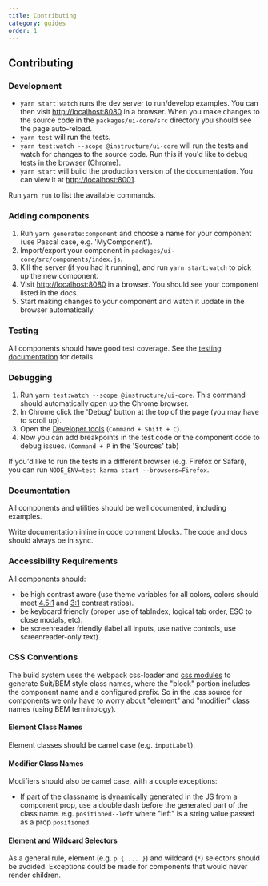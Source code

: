```yaml
---
title: Contributing
category: guides
order: 1
---
```


## Contributing

### Development

- `yarn start:watch` runs the dev server to run/develop examples. You can then visit [http://localhost:8080](http://localhost:8080) in a browser. When you make changes to the source code in the `packages/ui-core/src` directory you should see the page auto-reload.
- `yarn test` will run the tests.
- `yarn test:watch --scope @instructure/ui-core` will run the tests and watch for changes to the source code. Run this if you'd like to debug tests in the browser (Chrome).
- `yarn start` will build the production version of the documentation. You can view it at [http://localhost:8001](http://localhost:8001).

Run `yarn run` to list the available commands.


### Adding components

1. Run `yarn generate:component` and choose a name for your component (use Pascal case, e.g. 'MyComponent').
2. Import/export your component in `packages/ui-core/src/components/index.js`.
3. Kill the server (if you had it running), and run `yarn start:watch` to pick up the new component.
4. Visit [http://localhost:8080](http://localhost:8080) in a browser. You should see your component listed in the docs.
5. Start making changes to your component and watch it update in the browser automatically.


### Testing

All components should have good test coverage. See the [testing documentation](#testing-components) for details.


### Debugging

1. Run `yarn test:watch --scope @instructure/ui-core`. This command should automatically open up the Chrome browser.
2. In Chrome click the 'Debug' button at the top of the page (you may have to scroll up).
3. Open the [Developer tools](https://developers.google.com/web/tools/chrome-devtools/debug/?hl=en) (`Command + Shift + C`).
3. Now you can add breakpoints in the test code or the component code to debug issues. (`Command + P` in the 'Sources' tab)

If you'd like to run the tests in a different browser (e.g. Firefox or Safari), you can run
`NODE_ENV=test karma start --browsers=Firefox`.

### Documentation

All components and utilities should be well documented, including examples.

Write documentation inline in code comment blocks. The code and docs should
always be in sync.

### Accessibility Requirements

All components should:

- be high contrast aware (use theme variables for all colors, colors should meet [4.5:1](http://www.w3.org/TR/WCAG20-TECHS/G18.html) and [3:1](http://www.w3.org/TR/WCAG20-TECHS/G183.html) contrast ratios).
- be keyboard friendly (proper use of tabIndex, logical tab order, ESC to close modals, etc).
- be screenreader friendly (label all inputs, use native controls, use screenreader-only text).

### CSS Conventions

The build system uses the webpack css-loader and [css modules](https://github.com/css-modules/css-modules) to generate
Suit/BEM style class names, where the "block" portion includes the component name and a configured prefix. So in the .css source for components we only have to worry about "element" and "modifier" class names (using BEM terminology).

#### Element Class Names

Element classes should be camel case (e.g. `inputLabel`).

#### Modifier Class Names

Modifiers should also be camel case, with a couple exceptions:

- If part of the classname is dynamically generated in the JS from a component prop, use a double dash before the generated part of the class name. e.g. `positioned--left` where "left" is a string value passed as a prop `positioned`.

#### Element and Wildcard Selectors

As a general rule, element (e.g. `p { ... }`) and wildcard (`*`) selectors should be avoided. Exceptions could be made for
components that would never render children.
